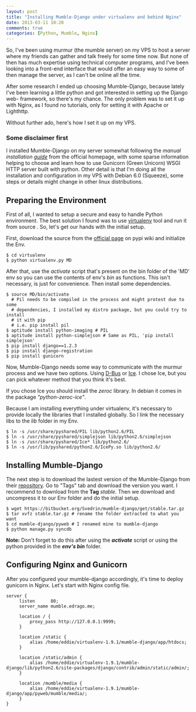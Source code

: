 ```yaml
---
layout: post
title: "Installing Mumble-Django under virtualenv and behind Nginx"
date: 2013-03-11 10:20
comments: true
categories: [Python, Mumble, Nginx]
---
```


So, I've been using murmur (the mumble server) on my VPS to host a server where 
my friends can gather and talk freely for some time now. But none of then has
much expertise using technical computer programs, and I've been looking into a 
front-end interface that would offer an easy way to some of then manage the 
server, as I can't be online all the time.

After some research I ended up choosing Mumble-Django, because lately I've 
been learning a little python and got interested in setting up the Django web-
framework, so there's my chance. The only problem was to set it up with Nginx, 
as I found no tutorials, only for setting it with Apache or Lighthttp.

Without further ado, here's how I set it up on my VPS.
<!-- More -->

### Some disclaimer first

I installed Mumble-Django on my server somewhat following the _manual 
installation [guide][1]_ from the official homepage, with some sparse 
information helping to choose and learn how to use Gunicorn (Green Unicorn) 
WSGI HTTP server built with python.
Other detail is that I'm doing all the installation and configuration in my 
VPS with Debian 6.0 (Squeeze), some steps or details might change in other 
linux distributions.

Preparing the Environment
-------------------------

First of all, I wanted to setup a secure and easy to handle Python environment.
The best solution I found was to use [virtualenv][2] tool and run it from source
. So, let's get our hands with the initial setup.

First, download the source from the [official page][2] on pypi wiki and 
initialize the Env.
```
$ cd virtualenv
$ python virtualenv.py MD
```

After that, use the _activate_ script that's present on the bin folder of the 
'MD' env so you can use the contents of env's _bin_ as functions. 
This isn't necessary, is just for convenience. Then install some dependencies.
```
$ source MD/bin/activate
  # Pil needs to be compiled in the process and might protest due to some 
  # dependencies, I installed my distro package, but you could try to install
  # it with pip
  # i.e. pip install pil
$ aptitude install python-imaging # PIL
$ aptitude install python-simplejson # Same as PIL, 'pip install simplejson'
$ pip install django==1.2.3
$ pip install django-registration
$ pip install gunicorn
```

Now, Mumble-Django needs some way to communicate with the murmur process and we 
have two options. Using [D-Bus][] or [Ice][]. I chose Ice, but you can pick 
whatever method that you think it's best.

If you chose Ice you should install the _zeroc_ library. In debian it comes in 
the package _"python-zeroc-ice"_.

Because I am installing everything under virtualenv, it's necessary to provide 
locally the libraries that I installed globally. So I link the necessary libs 
to the _lib_ folder in my Env.
``` 
$ ln -s /usr/share/pyshared/PIL lib/python2.6/PIL
$ ln -s /usr/share/pyshared/simplejson lib/python2.6/simplejson
$ ln -s /usr/share/pyshared/Ice* lib/python2.6/
$ ln -s /usr/lib/pyshared/python2.6/IcePy.so lib/python2.6/
```

Installing Mumble-Django
------------------------

The next step is to download the lastest version of the Mumble-Django from 
their [repository][3]. Go to "Tags" tab and download the version you want. I 
recommend to download from the __Tag__ _stable_. Then we download and 
uncompress it to our Env folder and do the initial setup.
```
$ wget https://bitbucket.org/Svedrin/mumble-django/get/stable.tar.gz
$ tar xvfz stable.tar.gz # rename the folder extracted to what you want
$ cd mumble-django/pyweb # I renamed mine to mumble-django
$ python manage.py syncdb
```
__Note:__ Don't forget to do this after using the ___activate___ script or 
using the python provided in the ___env's bin___ folder.

Configuring Nginx and Gunicorn
------------------------------
After you configured your mumble-django accordingly, it's time to deploy 
gunicorn in Nginx. Let's start with Nginx config file.
``` nginx mumble-django.conf
server {
     listen      80;
     server_name mumble.edrago.me;
 
     location / {
         proxy_pass http://127.0.0.1:9999;
     }
 
     location /static {
         alias /home/eddie/virtualenv-1.9.1/mumble-django/app/htdocs;
     }
 
     location /static/admin {
         alias /home/eddie/virtualenv-1.9.1/mumble-django/lib/python2.6/site-packages/django/contrib/admin/static/admin/;
     }
 
     location /mumble/media {
         alias /home/eddie/virtualenv-1.9.1/mumble-django/app/pyweb/mumble/media/;
     }
}
```

<!-- Link References -->
  [1]: http://docs.mumble-django.org/en/installation.html#manual-installation
  [2]: https://pypi.python.org/pypi/virtualenv
  [3]: https://bitbucket.org/Svedrin/mumble-django/downloads
  [D-Bus]: http://docs.mumble-django.org/en/connecting_murmur_to_dbus.html#en-connecting-dbus "Connecting Murmur to DBus"
  [Ice]: http://docs.mumble-django.org/en/connecting_murmur_to_ice.html#en-connecting-ice "Making Murmur available via Ice"

